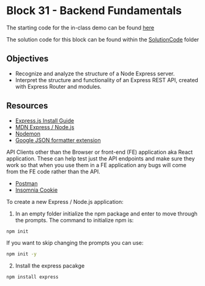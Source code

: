 # Block 31 - Backend Fundamentals

The starting code for the in-class demo can be found [here](./demo/README.md)

The solution code for this block can be found within the [SolutionCode](../../SolutionCode/31-backend_fundamentals/README.md) folder

## Objectives
* Recognize and analyze the structure of a Node Express server.
* Interpret the structure and functionality of an Express REST API, created with Express Router and modules.


## Resources 
* [Express.js Install Guide](https://expressjs.com/en/starter/installing.html)
* [MDN Express / Node.js](https://developer.mozilla.org/en-US/docs/Learn/Server-side/Express_Nodejs)
* [Nodemon](https://github.com/remy/nodemon#nodemon:~:text=npm%20install%20%2D%2Dsave%2Ddev%20nodemon)
* [Google JSON formatter extension](https://chromewebstore.google.com/detail/json-formatter/bcjindcccaagfpapjjmafapmmgkkhgoa?hl=en-US&utm_source=ext_sidebar)

API Clients other than the Browser or front-end (FE) application aka React application. These can help test just the API endpoints and make sure they work so that when you use them in a FE application any bugs will come from the FE code rather than the API. 

* [Postman](https://www.postman.com/downloads/)
* [Insomnia Cookie](https://insomnia.rest/download)

To create a new Express / Node.js application: 

1. In an empty folder initialize the npm package and enter to move through the prompts. The command to initialize npm is:
```bash
npm init
```

If you want to skip changing the prompts you can use: 
```bash
npm init -y
```

2. Install the express pacakge
```bash
npm install express
```